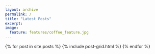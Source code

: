```yaml
---
layout: archive
permalink: /
title: "Latest Posts"
excerpt:
image:
  feature: features/coffee_feature.jpg
---
```


<div class="tiles">
{% for post in site.posts %}
	{% include post-grid.html %}
{% endfor %}
</div><!-- /.tiles -->

